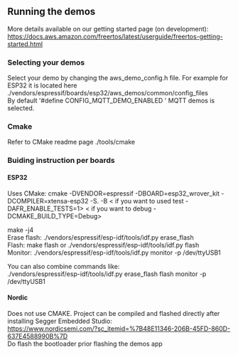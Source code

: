 ## Running the demos
More details available on our getting started page (on development): https://docs.aws.amazon.com/freertos/latest/userguide/freertos-getting-started.html

### Selecting your demos
Select your demo by changing the aws_demo_config.h file. 
For example for ESP32 it is located here ./vendors/espressif/boards/esp32/aws_demos/common/config_files  
By default '#define CONFIG_MQTT_DEMO_ENABLED ' MQTT demos is selected. 

### Cmake
Refer to CMake readme page 
./tools/cmake

### Buiding instruction per boards
#### ESP32
Uses CMake:
cmake -DVENDOR=espressif -DBOARD=esp32_wrover_kit -DCOMPILER=xtensa-esp32 -S. -B<you build directory> < if you want to used test -DAFR_ENABLE_TESTS=1>
< if you want to debug -DCMAKE_BUILD_TYPE=Debug>
 
make -j4  
Erase flash: ./vendors/espressif/esp-idf/tools/idf.py erase_flash  
Flash: make flash or ./vendors/espressif/esp-idf/tools/idf.py flash  
Monitor: ./vendors/espressif/esp-idf/tools/idf.py monitor -p /dev/ttyUSB1  

You can also combine commands like:  
 ./vendors/espressif/esp-idf/tools/idf.py erase_flash flash monitor -p /dev/ttyUSB1  
 
 #### Nordic
 Does not use CMAKE. Project can be compiled and flashed directly after installing Segger Embedded Studio:  
 https://www.nordicsemi.com/?sc_itemid=%7B48E11346-206B-45FD-860D-637E4588990B%7D  
 Do flash the bootloader prior flashing the demos app  


